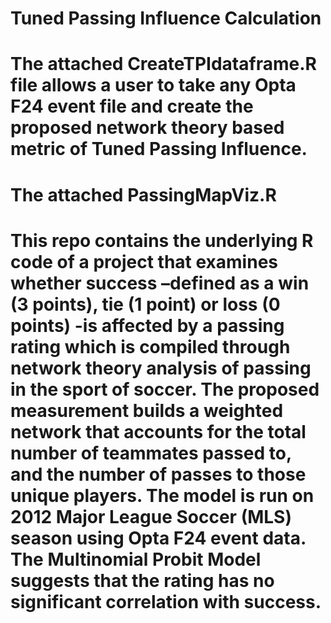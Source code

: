 # Tuned Passing Influence Calculation 
# The attached CreateTPIdataframe.R file allows a user to take any Opta F24 event file and create the proposed network theory based metric of Tuned Passing Influence. 
# The attached PassingMapViz.R 
# This repo contains the underlying R code of a project that examines whether success –defined as a win (3 points), tie (1 point) or loss (0 points) -is affected by a passing rating which is compiled through network theory analysis of passing in the sport of soccer. The proposed measurement builds a weighted network that accounts for the total number of teammates passed to, and the number of passes to those unique players. The model is run on 2012 Major League Soccer (MLS) season using Opta F24 event data. The Multinomial Probit Model suggests that the rating has no significant correlation with success.

